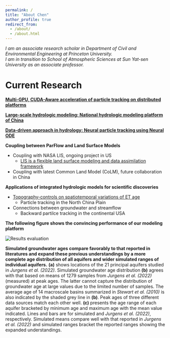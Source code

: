 ```yaml
---
permalink: /
title: "About Chen"
author_profile: true
redirect_from: 
  - /about/
  - /about.html
---
```

 
*I am an associate research scholar in Department of Civil and Environmental Engineering at Princeton University.  
I am in transition to School of Atmospheric Sciences at Sun Yat-sen University as an associate professor.*

Current Research
======
[**Multi-GPU, CUDA-Aware acceleration of particle tracking on distributed platforms**](https://github.com/aureliayang/EcoSLIM_CONUS) 

[**Large-scale hydrologic modeling: National hydrologic modeling platform of China**](https://github.com/aureliayang/ParFlow-CONCN) 

[**Data-driven approach in hydrology: Neural particle tracking using Neural ODE**](https://github.com/aureliayang/XEcoSLIM)  

**Coupling between ParFlow and Land Surface Models**  
* Coupling with NASA LIS, ongoing project in US
  * [LIS is a flexible land surface modeling and data assimilation framework](https://lis.gsfc.nasa.gov/software/lis)
* Coupling with latest Common Land Model (CoLM), future collaboration in China

**Applications of integrated hydrologic models for scientific discoveries**  
* [Topography-controls on spatiotemporal variations of ET age](https://agupubs.onlinelibrary.wiley.com/doi/full/10.1029/2023JD039228)
  * Particle tracking in the North China Plain
* Connections between groundwater and streamflow
  * Backward partilce tracking in the continental USA

**The following figure shows the convincing performance of our modeling platform**

![Results evaluation](/images/particle_tracking_evaluation_Page.png)  

**Simulated groundwater ages compare favorably to that reported in literatures and expand these previous understandings by a more complete age distribution of all aquifers and wider simulated ranges of individual aquifers.** **(a)** shows locations of the 21 principal aquifers studied in *Jurgens et al. (2022)*. Simulated groundwater age distribution **(b)** agrees with that based on means of 1279 samples from *Jurgens et al. (2022)* (measured) at peak ages. The latter cannot capture the distribution of groundwater age at large values due to the limited number of samples. The average age of 14 macroscale basins summarized in *Stewart et al. (2010)* is also indicated by the shaded grey line in **(b)**. Peak ages of three different data sources match each other well. **(c)** presents the age range of each aquifer bracketed by minimum age and maximum age with the mean value indicated. Lines and bars are for simulated and *Jurgens et al. (2022)*, respectively. Simulated means compare well with that reported in *Jurgens et al. (2022)* and simulated ranges bracket the reported ranges showing the expanded understandings.
